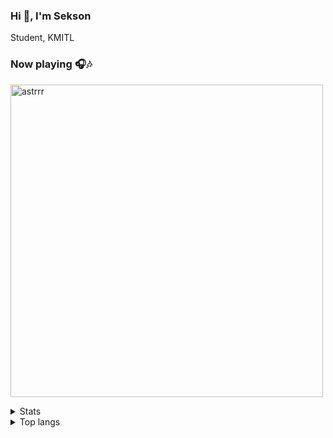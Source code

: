 ### Hi 👋, I'm Sekson  
Student, KMITL

### Now playing 🎧🎶

[<img src="https://readme-spotify-status2-astrrr.vercel.app/api/run-spotify-status" alt="astrrr" width="500" />](https://open.spotify.com/user/215k6liyjkpwnbrjjgvest2wq) 


<details>
  <summary>Stats</summary>
  ⚡
  ![astrrr's GitHub stats](https://github-readme-stats.vercel.app/api?username=astrrr&show_icons=true&theme=cobalt)
  ⚡
</details>


<details>
  <summary>Top langs</summary>
  ⚡
  [![Top Langs](https://github-readme-stats.vercel.app/api/top-langs/?username=astrrr&layout=compact)](https://github.com/anuraghazra/github-readme-stats)
  ⚡
</details>


<!--
**astrrr/astrrr** is a ✨ _special_ ✨ repository because its `README.md` (this file) appears on your GitHub profile.

Here are some ideas to get you started:

- 🔭 I’m currently working on ...
- 🌱 I’m currently learning ...
- 👯 I’m looking to collaborate on ...
- 🤔 I’m looking for help with ...
- 💬 Ask me about ...
- 📫 How to reach me: ...
- 😄 Pronouns: ...
- ⚡ Fun fact: ...
-->
